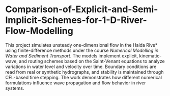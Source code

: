 # Comparison-of-Explicit-and-Semi-Implicit-Schemes-for-1-D-River-Flow-Modelling
This project simulates unsteady one-dimensional flow in the Halda Rive* using finite-difference methods under the course *Numerical Modelling in Water and Sediment Transport*. The models implement explicit, kinematic-wave, and routing schemes based on the Saint-Venant equations to analyze variations in water level and velocity over time. Boundary conditions are read from real or synthetic hydrographs, and stability is maintained through CFL-based time stepping. The work demonstrates how different numerical formulations influence wave propagation and flow behavior in river systems.
